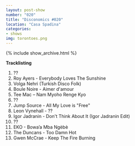 ```yaml
---
layout: post-show
number: "020"
title: "Disconomics #020"
location: "Casa Spadina"
categories:
- shows
img: torontoes.png
---
```


{% include show_archive.html %}

**Tracklisting**

1. ??
1. Roy Ayers - Everybody Loves The Sunshine
1. Volga Nehri (Turkish Disco Folk)
1. Boule Noire - Aimer d'amour
1. Tee Mac – Nam Myoho Renge Kyo
1. ??
1. Jump Source - All My Love is "Free"
1. Leon Vynehall - ??
1. Igor Jadranin - Don't Think About It (Igor Jadranin Edit)
1. ??
1. EKO - Bowa’a Mba Ngèbè
1. The Duncans - Too Damn Hot
1. Gwen McCrae - Keep The Fire Burning
